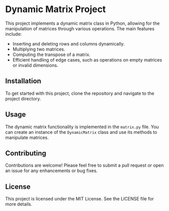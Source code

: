 # Dynamic Matrix Project

This project implements a dynamic matrix class in Python, allowing for the manipulation of matrices through various operations. The main features include:

- Inserting and deleting rows and columns dynamically.
- Multiplying two matrices.
- Computing the transpose of a matrix.
- Efficient handling of edge cases, such as operations on empty matrices or invalid dimensions.

## Installation

To get started with this project, clone the repository and navigate to the project directory. 

## Usage

The dynamic matrix functionality is implemented in the `matrix.py` file. You can create an instance of the `DynamicMatrix` class and use its methods to manipulate matrices.


## Contributing

Contributions are welcome! Please feel free to submit a pull request or open an issue for any enhancements or bug fixes.

## License

This project is licensed under the MIT License. See the LICENSE file for more details.